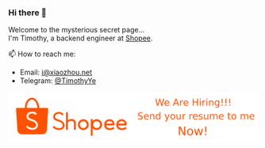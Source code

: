 ### Hi there 👋

Welcome to the mysterious secret page...  
I'm Timothy, a backend engineer at [Shopee](https://www.seagroup.com/products/shopee).

📫 How to reach me:
* Email: i@xiaozhou.net
* Telegram: [@TimothyYe](https://t.me/timothyye)

[![](https://github.com/TimothyYe/TimothyYe/blob/master/Shopee.png?raw=true)](mailto:i@xiaozhou.net)
